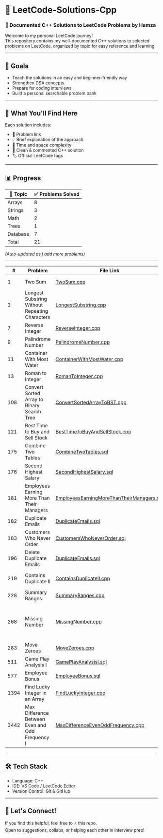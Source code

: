 # 📘 LeetCode-Solutions-Cpp

### 🚀 Documented C++ Solutions to LeetCode Problems by **Hamza**

Welcome to my personal LeetCode journey!  
This repository contains my well-documented C++ solutions to selected problems on LeetCode, organized by topic for easy reference and learning.

---

## 🎯 Goals

- Teach the solutions in an easy and beginner-friendly way
- Strengthen DSA concepts 
- Prepare for coding interviews  
- Build a personal searchable problem bank

---

## 🧠 What You'll Find Here

Each solution includes:
- 🔗 Problem link  
- 💡 Brief explanation of the approach  
- 🧮 Time and space complexity  
- 🧾 Clean & commented C++ solution  
- 🏷️ Official LeetCode tags


---
## 📊 Progress

| 📂 Topic       | ✅ Problems Solved |
|----------------|--------------------|
| Arrays         | 8                  |
| Strings        | 3                  |
| Math           | 2                  |
| Trees          | 1                  |
| Database       | 7                  |
| Total          | 21                 |

_(Auto-updated as I add more problems)_

  

---

| #    | Problem                                         | File Link                                                                                     | Difficulty | Tags                              |
|------|--------------------------------------------------|-----------------------------------------------------------------------------------------------|------------|-----------------------------------|
| 1    | Two Sum                                          | [TwoSum.cpp](Arrays/1.TwoSum.cpp)                                                             | Easy       | Array, Hash Table                 |
| 3    | Longest Substring Without Repeating Characters  | [LongestSubstring.cpp](Strings/3.LongestSubstringWithoutRepeatingCharacters.cpp)             | Medium     | Hash Table, String, Sliding Window |
| 7    | Reverse Integer                                  | [ReverseInteger.cpp](Math/7.ReverseInteger.cpp)                                               | Medium     | Math                              |
| 9    | Palindrome Number                                | [PalindromeNumber.cpp](Math/9.PalindromeNumber.cpp)                                           | Easy       | Math                              |
| 11   | Container With Most Water                        | [ContainerWithMostWater.cpp](Arrays/11.ContainerWithMostWater.cpp)                           | Medium     | Arrays, Two Pointers, Greedy      |
| 13   | Roman to Integer                                 | [RomanToInteger.cpp](Strings/13.RomanToInteger.cpp)                                           | Easy       | Hash Table, Math, String          |
| 108  | Convert Sorted Array to Binary Search Tree       | [ConvertSortedArrayToBST.cpp](Trees/108.ConvertSortedArrayToBST.cpp)                         | Easy       | Array, Divide and Conquer, Tree, BST, Binary Tree |
| 121  | Best Time to Buy and Sell Stock                  | [BestTimeToBuyAndSellStock.cpp](Arrays/121.BestTimeToBuyAndSellStock.cpp)                    | Easy       | Array, Dynamic Programming         |
| 175  | Combine Two Tables                               | [CombineTwoTables.sql](Database/175.CombineTwoTables.sql)                                    | Easy       | Database                          |
| 176  | Second Highest Salary                            | [SecondHighestSalary.sql](Database/176.SecondHighestSalary.sql)                              | Easy       | Database                          |
| 181  | Employees Earning More Than Their Managers       | [EmployeesEarningMoreThanTheirManagers.sql](Database/181.EmployeesEarningMoreThanTheirManagers.sql) | Easy | Database                  |
| 182  | Duplicate Emails                                 | [DuplicateEmails.sql](Database/182.DuplicateEmails.sql)                                      | Easy       | Database                          |
| 183  | Customers Who Never Order                        | [CustomersWhoNeverOrder.sql](Database/183.CustomersWhoNeverOrder.sql)                        | Easy       | Database                          |
| 196  | Delete Duplicate Emails                          | [DuplicateEmails.sql](Database/196.DuplicateEmails.sql)                                      | Easy       | Database                          |
| 219  | Contains Duplicate II                            | [ContainsDuplicateII.cpp](Arrays/219.ContainsDuplicateII.cpp)                                | Easy       | Array, Hash Table, Sliding Window |
| 228  | Summary Ranges                                   | [SummaryRanges.cpp](Arrays/228.SummaryRanges.cpp)                                            | Easy       | Array                             |
| 268  | Missing Number                                   | [MissingNumber.cpp](Arrays/268.MissingNumber.cpp)                                            | Easy       | Array, Hash Table, Math, Binary Search, Bit Manipulation, Sorting |
| 283  | Move Zeroes                                      | [MoveZeroes.cpp](Arrays/283.MoveZeroes.cpp)                                                  | Easy       | Array, Two Pointers               |
| 511  | Game Play Analysis I                             | [GamePlayAnalysisI.sql](Database/511.GamePlayAnalysisI.sql)                                  | Easy       | Database                          |
| 577  | Employee Bonus                                   | [EmployeeBonus.sql](Database/577.EmployeeBonus.sql)                                          | Easy       | Database                          |
| 1394 | Find Lucky Integer in an Array                   | [FindLuckyInteger.cpp](Arrays/1394.FindLuckyInteger.cpp)                                     | Easy       | Array, Hash Table, Counting       |
| 3442 | Max Difference Between Even and Odd Frequency I  | [MaxDifferenceEvenOddFrequency.cpp](Strings/3442.MaxDifferenceEvenOddFrequency.cpp)          | Easy       | Hash Table, String, Counting      |

---

## 🛠 Tech Stack

- Language: C++  
- IDE: VS Code / LeetCode Editor  
- Version Control: Git & GitHub  

---

## 🙌 Let's Connect!

If you find this helpful, feel free to ⭐ this repo.  
Open to suggestions, collabs, or helping each other in interview prep!


